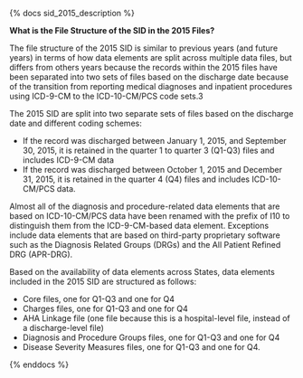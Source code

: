 {% docs sid_2015_description %}

**What is the File Structure of the SID in the 2015 Files?**

The file structure of the 2015 SID is similar to previous years (and future years) in terms of how data elements are split across multiple data files, but differs from others years because the records within the 2015 files have been separated into two sets of files based on the discharge date because of the transition from reporting medical diagnoses and inpatient procedures using ICD-9-CM to the ICD-10-CM/PCS code sets.3

The 2015 SID are split into two separate sets of files based on the discharge date and different coding schemes:

- If the record was discharged between January 1, 2015, and September 30, 2015, it is retained in the quarter 1 to quarter 3 (Q1-Q3) files and includes ICD-9-CM data
- If the record was discharged between October 1, 2015 and December 31, 2015, it is retained in the quarter 4 (Q4) files and includes ICD-10-CM/PCS data.

Almost all of the diagnosis and procedure-related data elements that are based on ICD-10-CM/PCS data have been renamed with the prefix of I10 to distinguish them from the ICD-9-CM-based data element. Exceptions include data elements that are based on third-party proprietary software such as the Diagnosis Related Groups (DRGs) and the All Patient Refined DRG (APR-DRG).

Based on the availability of data elements across States, data elements included in the 2015 SID are structured as follows:

- Core files, one for Q1-Q3 and one for Q4
- Charges files, one for Q1-Q3 and one for Q4
- AHA Linkage file (one file because this is a hospital-level file, instead of a discharge-level file)
- Diagnosis and Procedure Groups files, one for Q1-Q3 and one for Q4
- Disease Severity Measures files, one for Q1-Q3 and one for Q4.


{% enddocs %}
